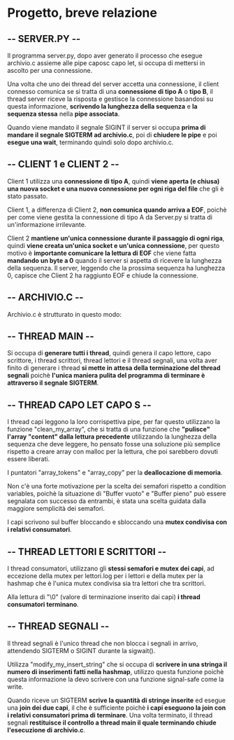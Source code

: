 
# Progetto, breve relazione

## -- SERVER.PY --
Il programma server.py, dopo aver generato il processo che esegue archivio.c assieme alle pipe caposc 
capo let, si occupa di mettersi in ascolto per una connessione. 

Una volta che uno dei thread del server accetta una connessione, 
il client connesso comunica se si tratta di una **connessione di tipo
A** o **tipo B**, il thread server riceve la risposta e gestisce la connessione basandosi su questa
informazione, **scrivendo la lunghezza della sequenza** e **la sequenza stessa** nella **pipe associata**.

Quando viene mandato il segnale SIGINT il server si occupa **prima di mandare il segnale
SIGTERM ad archivio.c**, poi di **chiudere le pipe** e poi **esegue una wait**, terminando quindi
solo dopo archivio.c. 

## -- CLIENT 1 e CLIENT 2 --
Client 1 utilizza una **connessione di tipo A**, quindi **viene aperta (e chiusa) una nuova socket e
una nuova connessione per ogni riga del file** che gli è stato passato.

Client 1, a differenza di Client 2, **non comunica quando arriva a EOF**, poichè per come viene
gestita la connessione di tipo A da Server.py si tratta di un'informazione irrilevante.

Client 2 **mantiene un'unica connessione durante il passaggio di ogni riga**, quindi **viene creata
un'unica socket e un'unica connessione**, per questo motivo è **importante comunicare la lettura di EOF**
che viene fatta **mandando un byte a 0** quando il server si aspetta di ricevere la lunghezza della sequenza.
Il server, leggendo che la prossima sequenza ha lunghezza 0, capisce che Client 2 ha raggiunto EOF
e chiude la connessione.

## -- ARCHIVIO.C --
Archivio.c è strutturato in questo modo:
## -- THREAD MAIN -- 
Si occupa di **generare tutti i thread**, quindi genera il capo lettore, capo scrittore, i thread scrittori, thread lettori e il
thread segnali, una volta aver finito di generare i thread **si mette in attesa
della terminazione del thread segnali** poichè **l'unica maniera pulita del programma di terminare
è attraverso il segnale SIGTERM**.

## -- THREAD CAPO LET CAPO S --
I thread capi leggono la loro corrispettiva pipe, per far questo utilizzano la funzione "clean_my_array", che si tratta di una funzione
che **"pulisce" l'array "content" dalla lettura precedente** utilizzando la lunghezza della sequenza che deve leggere, ho pensato
fosse una soluzione più semplice rispetto a creare array con malloc per la lettura, che poi sarebbero dovuti essere liberati.

I puntatori "array_tokens" e "array_copy" per la **deallocazione di memoria**.

Non c'è una forte motivazione per la scelta dei semafori rispetto a condition variables, poichè
la situazione di "Buffer vuoto" e "Buffer pieno" può essere segnalata con successo da entrambi,
è stata una scelta guidata dalla maggiore semplicità dei semafori.

I capi scrivono sul buffer bloccando e sbloccando una **mutex condivisa con i relativi consumatori**.

## -- THREAD LETTORI E SCRITTORI --
I thread consumatori, utilizzano gli **stessi semafori e mutex dei capi**, ad eccezione della mutex
per lettori.log per i lettori e della mutex per la hashmap che è l'unica mutex condivisa sia tra
lettori che tra scrittori.

Alla lettura di "\0" (valore di terminazione inserito dai capi) **i thread consumatori terminano**.

## -- THREAD SEGNALI --
Il thread segnali è l'unico thread che non blocca i segnali in arrivo, attendendo SIGTERM o SIGINT
durante la sigwait(). 

Utilizza "modify_my_insert_string" che si occupa di **scrivere in una stringa il numero di inserimenti
fatti nella hashmap**, utilizzo questa funzione poichè questa informazione la devo scrivere con una funzione
signal-safe come la write.

Quando riceve un SIGTERM **scrive la quantità di stringe inserite** ed esegue una **join dei due capi**,
il che è sufficiente poichè **i capi eseguono la join con i relativi consumatori prima di terminare**.
Una volta terminato, il thread segnali **restituisce il controllo a thread main il quale terminando
chiude l'esecuzione di archivio.c**.
